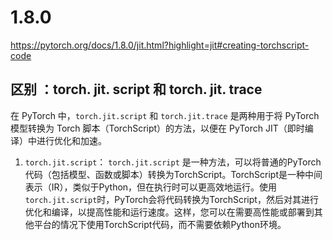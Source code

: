 
# 1.8.0
https://pytorch.org/docs/1.8.0/jit.html?highlight=jit#creating-torchscript-code

## 区别 ：torch. jit. script 和 torch. jit. trace

在 PyTorch 中，`torch.jit.script` 和 `torch.jit.trace` 是两种用于将 PyTorch 模型转换为 Torch 脚本（TorchScript）的方法，以便在 PyTorch JIT（即时编译）中进行优化和加速。

1.  `torch.jit.script`： `torch.jit.script` 是一种方法，可以将普通的PyTorch代码（包括模型、函数或脚本）转换为TorchScript。TorchScript是一种中间表示（IR），类似于Python，但在执行时可以更高效地运行。使用`torch.jit.script`时，PyTorch会将代码转换为TorchScript，然后对其进行优化和编译，以提高性能和运行速度。这样，您可以在需要高性能或部署到其他平台的情况下使用TorchScript代码，而不需要依赖Python环境。